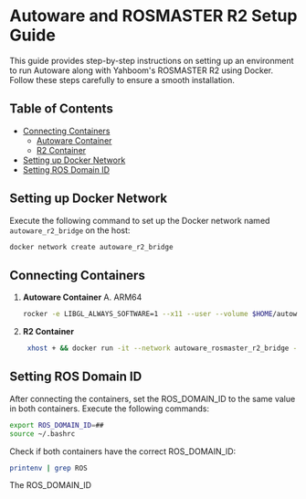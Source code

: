 # Autoware and ROSMASTER R2 Setup Guide

This guide provides step-by-step instructions on setting up an environment to run Autoware along with Yahboom's ROSMASTER R2 using Docker. Follow these steps carefully to ensure a smooth installation.

## Table of Contents
- [Connecting Containers](#connecting-containers)
  - [Autoware Container](#autoware-container)
  - [R2 Container](#r2-container)
- [Setting up Docker Network](#setting-up-docker-network)
- [Setting ROS Domain ID](#setting-ros-domain-id)

## Setting up Docker Network

Execute the following command to set up the Docker network named `autoware_r2_bridge` on the host:
```bash
docker network create autoware_r2_bridge
```

## Connecting Containers

1. **Autoware Container**
  A. ARM64
    ```bash
    rocker -e LIBGL_ALWAYS_SOFTWARE=1 --x11 --user --volume $HOME/autoware.r2 --volume $HOME/autoware_map --volume $HOME/autoware_data --network autoware_rosmaster_r2_bridge --name autoware-container ghcr.io/autowarefoundation/autoware-universe:latest-cuda
    ```

3. **R2 Container**
   ```bash
    xhost + && docker run -it --network autoware_rosmaster_r2_bridge --env="DISPLAY" --env="QT_X11_NO_MITSHM=1" -v /tmp/.X11-unix:/tmp/.X11-unix -v /home/jetson/temp:/root/yahboomcar_ros2_ws/temp -v /home/jetson/rosboard:/root/rosboard -v /home/jetson/maps:/root/maps -v /dev/bus/usb/001/010:/dev/bus/usb/001/010 -v /dev/bus/usb/001/011:/dev/bus/usb/001/011 --device=/dev/astradepth --device=/dev/astrauvc --device=/dev/video0 --device=/dev/myserial --device=/dev/rplidar --device=/dev/input -p 9090:9090 -p 8888:8888 --name rosmaster-r2-container yahboomtechnology/ros-foxy:4.0.0 /bin/bash
    ```

## Setting ROS Domain ID

After connecting the containers, set the ROS_DOMAIN_ID to the same value in both containers. Execute the following commands:
```bash
export ROS_DOMAIN_ID=##
source ~/.bashrc
```

Check if both containers have the correct ROS_DOMAIN_ID:
```bash
printenv | grep ROS
```

The ROS_DOMAIN_ID
